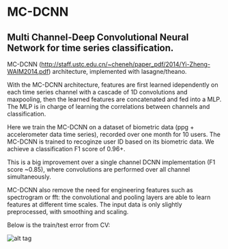 # MC-DCNN
## Multi Channel-Deep Convolutional Neural Network for time series classification.

MC-DCNN (http://staff.ustc.edu.cn/~cheneh/paper_pdf/2014/Yi-Zheng-WAIM2014.pdf) architecture, implemented with lasagne/theano. 

With the MC-DCNN architecture, features are first learned idependently on each time series channel with a
cascade of 1D convolutions and maxpooling, then the learned features are concatenated and fed into a MLP. 
The MLP is in charge of learning the correlations between channels and classification.

Here we train the MC-DCNN on a dataset of biometric data (ppg + accelerometer data time series), recorded over one month for 10 users. The MC-DCNN is trained to recoginze user ID based on its biometric data.
We achieve a classification F1 score of 0.96+.

This is a big improvement over a single channel DCNN implementation (F1 score ~0.85), where convolutions are performed over all channel simultaneously. 

MC-DCNN also remove the need for engineering features such as spectrogram or fft: the convolutional and pooling layers are able to learn features at different time scales. The input data is only slightly preprocessed, with smoothing and scaling.

Below is the train/test error from CV:

![alt tag](https://github.com/LouisFoucard/MC_DCNN/blob/master/CV.png)
